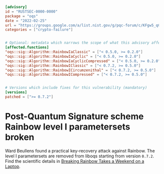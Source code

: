 ```toml
[advisory]
id = "RUSTSEC-0000-0000"
package = "oqs"
date = "2022-02-25"
url = "https://groups.google.com/a/list.nist.gov/g/pqc-forum/c/KFgw5_qCXiI?pli=1"
categories = ["crypto-failure"]


# Optional: metadata which narrows the scope of what this advisory affects
[affected.functions]
"oqs::sig::Algorithm::RainbowIaClassic" = ["< 0.5.0, >= 0.2.0"]
"oqs::sig::Algorithm::RainbowIaCyclic" = ["< 0.5.0, >= 0.2.0"]
"oqs::sig::Algorithm::RainbowIaCyclicCompressed" = ["< 0.5.0, >= 0.2.0"]
"oqs::sig::Algorithm::RainbowIClassic" = ["< 0.7.2, >= 0.5.0"]
"oqs::sig::Algorithm::RainbowICircumzenithal" = ["< 0.7.2, >= 0.5.0"]
"oqs::sig::Algorithm::RainbowICompressed" = ["< 0.7.2, >= 0.5.0"]


# Versions which include fixes for this vulnerability (mandatory)
[versions]
patched = [">= 0.7.2"]
```

# Post-Quantum Signature scheme Rainbow level I parametersets broken

Ward Beullens found a practical key-recovery attack against Rainbow.
The level I parametersets are removed from liboqs starting from version `0.7.2`.
Find the scientific details in [Breaking Rainbow Takes a Weekend on a Laptop](https://eprint.iacr.org/2022/214).
